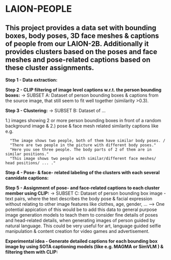 # LAION-PEOPLE
This project provides a data set with bounding boxes, body poses, 3D face meshes &amp; captions of people from our LAION-2B. Additionally it provides clusters based on the poses and face meshes and pose-related captions based on these cluster assignments.
---

**Step 1 - Data extraction:**


**Step 2 - CLIP filtering of image level captions w.r.t. the person bounding boxes:**
-> SUBSET A: Dataset of person bounding boxes & captions from the source image, that still seem to fit well together (similarity >0.3).


**Step 3 - Clustering:**
-> SUBSET B: Dataset of ...

  1.) images showing 2 or more person bounding boxes in front of a random background image & 
  2.) pose & face mesh related similarity captions like e.g. 

      "The image shows two people, both of them have similar body poses. /
      "There are two people in the picture with different body poses." 
      "Here you see three people. The body parts of 2 of them are in similar positions."
      "This image shows two people with similar/different face meshes/ head positions/ ... ."


**Step 4 - Pose- & face- related labeling of the clusters with each several cannidate captions:**


**Step 5 - Assignment of pose- and face-related captions to each cluster member using CLIP:**
-> SUBSET C: Dataset of person bounding box image - text pairs, where the text describes the body pose & facial expression without relating to other image features like clothes, age, gender, ...  --> One potential appication of this would be to add this data to general purpose image generation models to teach them to consider fine details of poses and head-related details, when generating images of person guided by natural language. This could be very useful for art, language guided selfie manipulation & content creation for video games and advertisement.


**Experimental idea - Generate detailed captions for each bounding box image by using SOTA captioning models (like e.g. MAGMA or SimVLM ) & filtering them with CLIP:**
